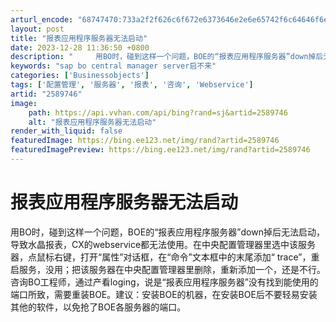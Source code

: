```yaml
---
arturl_encode: "68747470:733a2f2f626c6f672e6373646e2e6e65742f6c64646f6e6779:752f61727469636c652f64657461696c732f32353839373436"
layout: post
title: "报表应用程序服务器无法启动"
date: 2023-12-28 11:36:50 +0800
description: "     用BO时，碰到这样一个问题，BOE的“报表应用程序服务器”down掉后无法启动，导致水晶报"
keywords: "sap bo central manager server启不来"
categories: ['Businessobjects']
tags: ['配置管理', '服务器', '报表', '咨询', 'Webservice']
artid: "2589746"
image:
    path: https://api.vvhan.com/api/bing?rand=sj&artid=2589746
    alt: "报表应用程序服务器无法启动"
render_with_liquid: false
featuredImage: https://bing.ee123.net/img/rand?artid=2589746
featuredImagePreview: https://bing.ee123.net/img/rand?artid=2589746
---
```


# 报表应用程序服务器无法启动

用BO时，碰到这样一个问题，BOE的“报表应用程序服务器”down掉后无法启动，导致水晶报表，CX的webservice都无法使用。在中央配置管理器里选中该服务器，点鼠标右键，打开“属性”对话框，在“命令”文本框中的末尾添加“ trace”，重启服务，没用；把该服务器在中央配置管理器里删除，重新添加一个，还是不行。咨询BO工程师，通过产看loging，说是“报表应用程序服务器”没有找到能使用的端口所致，需要重装BOE。建议：安装BOE的机器，在安装BOE后不要轻易安装其他的软件，以免抢了BOE各服务器的端口。